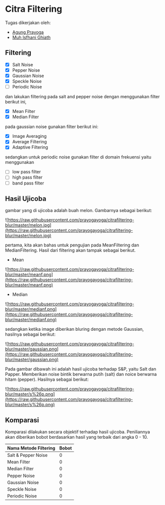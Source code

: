 # Citra Filtering

Tugas dikerjakan oleh:
- [Agung Prayoga](https://github.com/prayogayoga)
- [Muh Isfhani Ghiath](https://github.com/isfaaghyth)

## Filtering

- [x] Salt Noise
- [x] Pepper Noise
- [x] Gaussian Noise
- [x] Speckle Noise
- [ ] Periodic Noise

dan lakukan filtering pada salt and pepper noise dengan menggunakan filter berikut ini,

- [x] Mean Filter
- [x] Median Filter

pada gaussian noise gunakan filter berikut ini:

- [x] Image Averaging
- [x] Average Filtering
- [x] Adaptive Filtering

sedangkan untuk periodic noise gunakan filter di domain frekuensi yaitu menggunakan

- [ ] low pass filter
- [ ] high pass filter
- [ ] band pass filter

## Hasil Ujicoba

gambar yang di ujicoba adalah buah melon. Gambarnya sebagai berikut:

![https://raw.githubusercontent.com/prayogayoga/citrafiltering-blur/master/melon.jpg](https://raw.githubusercontent.com/prayogayoga/citrafiltering-blur/master/melon.jpg)

pertama, kita akan bahas untuk pengujian pada MeanFiltering dan MedianFiltering. Hasil dari filtering akan tampak sebagai berikut.

- Mean

![https://raw.githubusercontent.com/prayogayoga/citrafiltering-blur/master/meanf.png](https://raw.githubusercontent.com/prayogayoga/citrafiltering-blur/master/meanf.png)

- Median

![https://raw.githubusercontent.com/prayogayoga/citrafiltering-blur/master/medianf.png](https://raw.githubusercontent.com/prayogayoga/citrafiltering-blur/master/medianf.png)

sedangkan ketika image diberikan bluring dengan metode Gaussian, hasilnya sebagai berikut:

![https://raw.githubusercontent.com/prayogayoga/citrafiltering-blur/master/gaussian.png](https://raw.githubusercontent.com/prayogayoga/citrafiltering-blur/master/gaussian.png)

Pada gambar dibawah ini adalah hasil ujicoba terhadap S&P, yaitu Salt dan Papper. Memberikan noise bintik berwarna putih (salt) dan noice berwarna hitam (pepper). Hasilnya sebagai berikut:

![https://raw.githubusercontent.com/prayogayoga/citrafiltering-blur/master/s%26p.png](https://raw.githubusercontent.com/prayogayoga/citrafiltering-blur/master/s%26p.png)

## Komparasi

Komparasi dilakukan secara objektif terhadap hasil ujicoba. Peniliannya akan diberikan bobot berdasarkan hasil yang terbaik dari angka 0 - 10.

| Nama Metode Filtering  | Bobot |
| ------------- | ------------- |
| Salt & Pepper Noise  | 0 |
| Mean Filter  | 0 |
| Median Filter  | 0 |
| Pepper Noise  | 0 |
| Gaussian Noise  | 0 |
| Speckle Noise  | 0 |
| Periodic Noise  | 0 |
